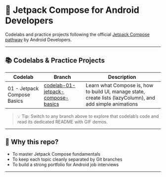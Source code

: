 # 🚀 Jetpack Compose for Android Developers

Codelabs and practice projects following the official [Jetpack Compose pathway](https://developer.android.com/jetpack/compose) by Android Developers.

---

## 📚 Codelabs & Practice Projects

| Codelab | Branch | Description |
|--------|--------|-------------|
| 01 - Jetpack Compose Basics | [codelab-01-jetpack-compose-basics](https://github.com/iraklyoda/jetpack-compose-for-android-developers/tree/codelab-01-jetpack-compose-basics) | Learn what Compose is, how to build UI, manage state, create lists (lazyColumn), and add simple animations |

> 💡 Tip: Switch to any branch above to explore that codelab’s code and read its dedicated README with GIF demos.

---

## 🧠 Why this repo?

- To master Jetpack Compose fundamentals
- To keep each topic cleanly separated by Git branches
- To build a strong portfolio for Android job interviews

---

